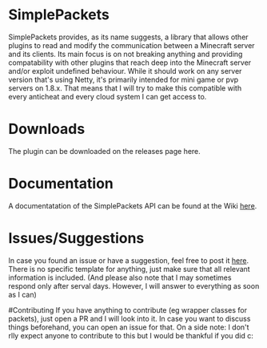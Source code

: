# SimplePackets
SimplePackets provides, as its name suggests, a library that allows other plugins to read and modify
the communication between a Minecraft server and its clients. Its main focus is on not breaking anything
and providing compatability with other plugins that reach deep into the Minecraft server and/or exploit
undefined behaviour. While it should work on any server version that's using Netty, it's primarily intended
for mini game or pvp servers on 1.8.x. That means that I will try to make this compatible with every
anticheat and every cloud system I can get access to.

# Downloads
The plugin can be downloaded on the releases page here.

# Documentation
A documentatation of the SimplePackets API can be found at the Wiki [here](https://github.com/TeleportAura/SimplePackets/wiki).

# Issues/Suggestions
In case you found an issue or have a suggestion, feel free to post it [here](https://github.com/TeleportAura/SimplePackets/issues).
There is no specific template for anything, just make sure that all relevant
information is included. (And please also note that I may sometimes
respond only after serval days. However, I will answer to everything as
soon as I can)

#Contributing
If you have anything to contribute (eg wrapper classes for packets),
just open a PR and I will look into it. In case you want to discuss things
beforehand, you can open an issue for that.
On a side note: I don't rlly expect anyone to contribute to this but I would
be thankful if you did c:
